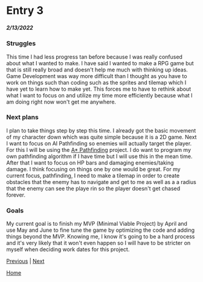 # Entry 3
##### 2/13/2022

### Struggles
This time I had less progress tan before because I was really confused about what I wanted to make. I have said I wanted to make a RPG game but that is still really broad and doesn't help me much with thinking up ideas. Game Development was way more difficult than I thought as you have to work on things such than coding such as the sprites and tilemap which I have yet to learn how to make yet. This forces me to have to rethink about what I want to focus on and utilize my time more efficiently because what I am doing right now won't get me anywhere.

### Next plans
I plan to take things step by step this time. I already got the basic movement of my character down which was quite simple because it is a 2D game. Next I want to focus on AI Pathfinding so enemies will actually target the player. For this I will be using the [A* Pathfinding](https://arongranberg.com/astar/) project. I do want to program my own pathfinding algorithm if I have time but I will use this in the mean time. After that I want to focus on HP bars and damaging enemies/taking damage. I think focusing on things one by one would be great. For my current focus, pathfinding, I need to make a tilemap in order to create obstacles that the enemy has to navigate and get to me as well as a a radius that the enemy can see the playe rin so the player doesn't get chased forever. 

### Goals
My current goal is to finish my MVP (Minimal Viable Project) by April and use May and June to fine tune the game by optimizing the code and adding things beyond the MVP. Knowing me, I know it's going to be a hard process and it's very likely that it won't even happen so I will have to be stricter on myself when deciding work dates for this project.

[Previous](entry02.md) | [Next](entry04.md)

[Home](../README.md)
